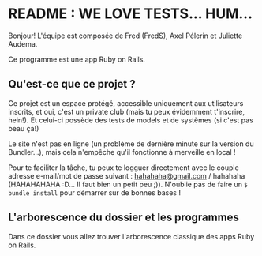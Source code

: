 # README : WE LOVE TESTS... HUM...

Bonjour! L'équipe est composée de Fred (FredS), Axel Pélerin et Juliette Audema. 

Ce programme est une app Ruby on Rails.

## Qu'est-ce que ce projet ?

Ce projet est un espace protégé, accessible uniquement aux utilisateurs inscrits, et oui, c'est un private club (mais tu peux évidemment t'inscrire, hein!). Et celui-ci possède des tests de models et de systèmes (si c'est pas beau ça!)

Le site n'est pas en ligne (un problème de dernière minute sur la version du Bundler...), mais cela n'empêche qu'il fonctionne à merveille en local !

Pour te faciliter la tâche, tu peux te logguer directement avec le couple adresse e-mail/mot de passe suivant : hahahaha@gmail.com / hahahaha (HAHAHAHAHA :D... Il faut bien un petit peu ;)). N'oublie pas de faire un ```$ bundle install``` pour démarrer sur de bonnes bases !

## L'arborescence du dossier et les programmes

Dans ce dossier vous allez trouver l'arborescence classique des apps Ruby on Rails.
